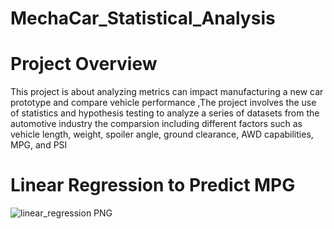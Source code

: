 #   MechaCar_Statistical_Analysis


# Project Overview

This project is about analyzing metrics can  impact manufacturing a new car prototype  and compare vehicle performance ,The project involves the use of statistics and hypothesis testing to analyze a series of datasets from the automotive industry the comparsion including different factors such as   vehicle length, weight, spoiler angle, ground clearance, AWD capabilities, MPG, and PSI


# Linear Regression to Predict MPG



 ![linear_regression PNG](https://user-images.githubusercontent.com/82621077/128645589-bfc826bd-d615-4ef8-a9ae-2bd367535171.png)

